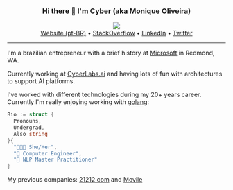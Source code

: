 <h3 align="center">Hi there 👋 I'm Cyber (aka Monique Oliveira)</h3>
<p align="center">
  <img src="https://media.giphy.com/media/mX1bWOEGPIAY1yhmKI/source.gif">
  <br>
  <a href="https://moniquelive.com">Website (pt-BR)</a> •
  <a href="https://stackoverflow.com/users/9793/cyber-oliveira">StackOverflow</a> •
  <a href="https://www.linkedin.com/in/moniquelive/">LinkedIn</a> •
  <a href="https://twitter.com/moniquelive">Twitter</a>
</p>

---
I'm a brazilian entrepreneur with a brief history at [Microsoft](https://github.com/microsoft) in Redmond, WA.

Currently working at [CyberLabs.ai](https://github.com/cyberlabsai) and having lots of fun with architectures to support AI platforms.

I've worked with different technologies during my 20+ years career. Currently I'm really enjoying working with [golang](https://github.com/topics/golang):

```go
Bio := struct {
  Pronouns,
  Undergrad,
  Also string
}{
  "👩🏻‍💻️ She/Her",
  "💾 Computer Engineer",
  "🔬 NLP Master Practitioner"
}
```

My previous companies: [21212.com](https://github.com/21212) and [Movile](https://github.com/Movile)
